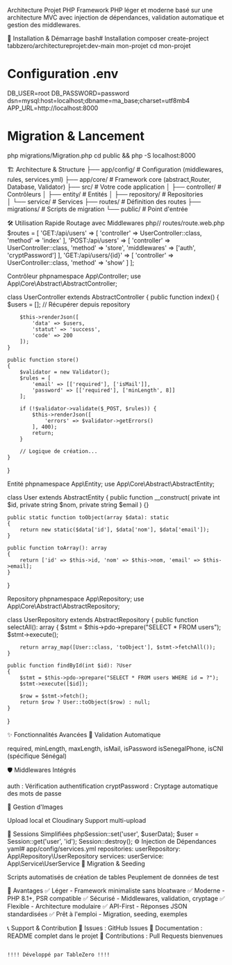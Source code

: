 Architecture Projet PHP
Framework PHP léger et moderne basé sur une architecture MVC avec injection de dépendances, validation automatique et gestion des middlewares.

🚀 Installation & Démarrage
bash# Installation
composer create-project tabbzero/architectureprojet:dev-main mon-projet
cd mon-projet

# Configuration .env
DB_USER=root
DB_PASSWORD=password  
dsn=mysql:host=localhost;dbname=ma_base;charset=utf8mb4
APP_URL=http://localhost:8000

# Migration & Lancement
php migrations/Migration.php
cd public && php -S localhost:8000

🏗️ Architecture & Structure
├── app/config/          # Configuration (middlewares, rules, services.yml)
├── app/core/           # Framework core (abstract,Router, Database, Validator)
├── src/               # Votre code application
│   ├── controller/    # Contrôleurs
│   ├── entity/       # Entités
│   ├── repository/   # Repositories  
│   └── service/      # Services
├── routes/           # Définition des routes
├── migrations/       # Scripts de migration
└── public/          # Point d'entrée

🛠️ Utilisation Rapide
Routage avec Middlewares
php// routes/route.web.php
$routes = [
    'GET:/api/users' => [
        'controller' => UserController::class,
        'method' => 'index'
    ],
    'POST:/api/users' => [
        'controller' => UserController::class, 
        'method' => 'store',
        'middlewares' => ['auth', 'cryptPassword']
    ],
    'GET:/api/users/{id}' => [
        'controller' => UserController::class,
        'method' => 'show'
    ]
];

Contrôleur
phpnamespace App\Controller;
use App\Core\Abstract\AbstractController;

class UserController extends AbstractController
{
    public function index()
    {
        $users = []; // Récupérer depuis repository
        
        $this->renderJson([
            'data' => $users,
            'statut' => 'success', 
            'code' => 200
        ]);
    }
    
    public function store()
    {
        $validator = new Validator();
        $rules = [
            'email' => [['required'], ['isMail']],
            'password' => [['required'], ['minLength', 8]]
        ];
        
        if (!$validator->validate($_POST, $rules)) {
            $this->renderJson([
                'errors' => $validator->getErrors()
            ], 400);
            return;
        }
        
        // Logique de création...
    }
}

Entité
phpnamespace App\Entity;
use App\Core\Abstract\AbstractEntity;

class User extends AbstractEntity
{
    public function __construct(
        private int $id,
        private string $nom,
        private string $email
    ) {}
    
    public static function toObject(array $data): static
    {
        return new static($data['id'], $data['nom'], $data['email']);
    }
    
    public function toArray(): array
    {
        return ['id' => $this->id, 'nom' => $this->nom, 'email' => $this->email];
    }
}

Repository
phpnamespace App\Repository;
use App\Core\Abstract\AbstractRepository;

class UserRepository extends AbstractRepository
{
    public function selectAll(): array
    {
        $stmt = $this->pdo->prepare("SELECT * FROM users");
        $stmt->execute();
        
        return array_map([User::class, 'toObject'], $stmt->fetchAll());
    }
    
    public function findById(int $id): ?User
    {
        $stmt = $this->pdo->prepare("SELECT * FROM users WHERE id = ?");
        $stmt->execute([$id]);
        
        $row = $stmt->fetch();
        return $row ? User::toObject($row) : null;
    }
}

✨ Fonctionnalités Avancées
🔐 Validation Automatique

required, minLength, maxLength, isMail, isPassword
isSenegalPhone, isCNI (spécifique Sénégal)

🛡️ Middlewares Intégrés

auth : Vérification authentification
cryptPassword : Cryptage automatique des mots de passe

📸 Gestion d'Images

Upload local et Cloudinary
Support multi-upload

💾 Sessions Simplifiées
phpSession::set('user', $userData);
$user = Session::get('user', 'id');
Session::destroy();
⚙️ Injection de Dépendances
yaml# app/config/services.yml
repositories:
  userRepository: App\Repository\UserRepository
services:
  userService: App\Service\UserService
🔄 Migration & Seeding

Scripts automatisés de création de tables
Peuplement de données de test


🎯 Avantages
✅ Léger - Framework minimaliste sans bloatware
✅ Moderne - PHP 8.1+, PSR compatible
✅ Sécurisé - Middlewares, validation, cryptage
✅ Flexible - Architecture modulaire
✅ API-First - Réponses JSON standardisées
✅ Prêt à l'emploi - Migration, seeding, exemples

📞 Support & Contribution 
🐛 Issues : GitHub Issues
📖 Documentation : README complet dans le projet
🤝 Contributions : Pull Requests bienvenues

                                                                                                  !!!! Développé par TableZero !!!!
